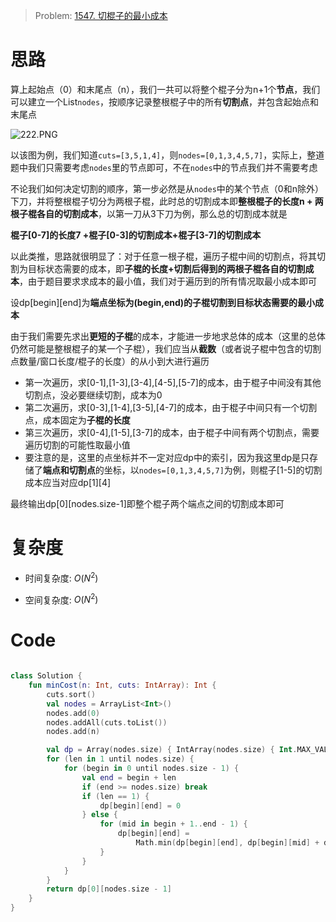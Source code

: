 > Problem: [1547. 切棍子的最小成本](https://leetcode.cn/problems/minimum-cost-to-cut-a-stick/description/)

# 思路
算上起始点（0）和末尾点（n），我们一共可以将整个棍子分为n+1个**节点**，我们可以建立一个List`nodes`，按顺序记录整根棍子中的所有**切割点**，并包含起始点和末尾点

![222.PNG](https://pic.leetcode.cn/1692155576-PnJKIy-222.PNG)


以该图为例，我们知道`cuts=[3,5,1,4]`，则`nodes=[0,1,3,4,5,7]`，实际上，整道题中我们只需要考虑`nodes`里的节点即可，不在`nodes`中的节点我们并不需要考虑


不论我们如何决定切割的顺序，第一步必然是从`nodes`中的某个节点（0和n除外）下刀，并将整根棍子切分为两根子棍，此时总的切割成本即**整根棍子的长度n + 两根子棍各自的切割成本**，以第一刀从3下刀为例，那么总的切割成本就是

**棍子[0-7]的长度7 +棍子[0-3]的切割成本+棍子[3-7]的切割成本**

以此类推，思路就很明显了：对于任意一根子棍，遍历子棍中间的切割点，将其切割为目标状态需要的成本，即**子棍的长度+切割后得到的两根子棍各自的切割成本**，由于题目要求求成本的最小值，我们对于遍历到的所有情况取最小成本即可

设dp[begin][end]为**端点坐标为(begin,end)的子棍切割到目标状态需要的最小成本**

由于我们需要先求出**更短的子棍**的成本，才能进一步地求总体的成本（这里的总体仍然可能是整根棍子的某一个子棍），我们应当从**截数**（或者说子棍中包含的切割点数量/窗口长度/棍子的长度）的从小到大进行遍历
- 第一次遍历，求[0-1],[1-3],[3-4],[4-5],[5-7]的成本，由于棍子中间没有其他切割点，没必要继续切割，成本为0
- 第二次遍历，求[0-3],[1-4],[3-5],[4-7]的成本，由于棍子中间只有一个切割点，成本固定为**子棍的长度**
- 第三次遍历，求[0-4],[1-5],[3-7]的成本，由于棍子中间有两个切割点，需要遍历切割的可能性取最小值
- 要注意的是，这里的点坐标并不一定对应dp中的索引，因为我这里dp是只存储了**端点和切割点**的坐标，以`nodes=[0,1,3,4,5,7]`为例，则棍子[1-5]的切割成本应当对应dp[1][4]

最终输出dp[0][nodes.size-1]即整个棍子两个端点之间的切割成本即可

# 复杂度
- 时间复杂度:  $O(N^2)$

- 空间复杂度:  $O(N^2)$

# Code
```Kotlin []

class Solution {
    fun minCost(n: Int, cuts: IntArray): Int {
        cuts.sort()
        val nodes = ArrayList<Int>()
        nodes.add(0)
        nodes.addAll(cuts.toList())
        nodes.add(n)

        val dp = Array(nodes.size) { IntArray(nodes.size) { Int.MAX_VALUE } }
        for (len in 1 until nodes.size) {
            for (begin in 0 until nodes.size - 1) {
                val end = begin + len
                if (end >= nodes.size) break
                if (len == 1) {
                    dp[begin][end] = 0
                } else {
                    for (mid in begin + 1..end - 1) {
                        dp[begin][end] =
                            Math.min(dp[begin][end], dp[begin][mid] + dp[mid][end] + (nodes[end] - nodes[begin]))
                    }
                }
            }
        }
        return dp[0][nodes.size - 1]
    }
}
```
